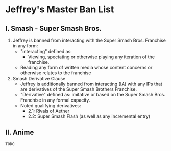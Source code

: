 # Jeffrey's Master Ban List

## I. Smash - Super Smash Bros.
1. Jeffrey is banned from interacting with the Super Smash Bros. Franchise in any form: 
    * "interacting" defined as: 
    	- Viewing, spectating or otherwise playing any iteration of the franchise. 
	- Reading any form of written media whose content concerns or otherwise relates to the franchise
2. Smash Derivative Clause
    * Jeffrey is additionally banned from interacting (IA) with any IPs that are derivatives of the Super Smash Brothers Franchise. 
    * "Derivative" defined as: imitative or based on the Super Smash Bros. Franchise in any formal capacity.
    * Noted qualifying derivatives: 
        - 2.1: Rivals of Aether
        - 2.2: Super Smash Flash (as well as any incremental entry)

## II. Anime
    TODO
